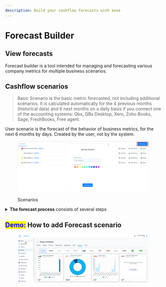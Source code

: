 ```yaml
---
description: Build your cashflow forecasts with ease
---
```


# Forecast Builder

## View forecasts

Forecast builder is a tool intended for managing and forecasting various company metrics for multiple business scenarios.

## Cashflow scenarios

> Basic Scenario is the basic metric forecasted, not including additional scenarios. It is calculated automatically for the 4 previous months (historical data) and 6 next months on a daily basis if you connect one of the accounting systems: Qbs, QBs Desktop, Xero, Zoho Books, Sage, FreshBooks, Free agent.

User scenario is the forecast of the behavior of business metrics, for the next 6 months by days. Created by the user, not by the system.

<figure><img src="../../../.gitbook/assets/indexas.png" alt=""><figcaption><p>Scenarios</p></figcaption></figure>

<details>

<summary><strong>The forecast process</strong> consists of several steps</summary>

* Connect the app which data will take part in the forecast. In order to do that, you need to go to the Forecast Builder section (the list of business forecasts) or Apps section and click the Connect Apps button.
* Add scenarios, which join a lot of events connected by a certain sequence. In order to do that, click the Add Scenario button, enter the scenario name and select a color for all the events of the created scenario.

</details>

## <mark style="color:blue;">Demo:</mark> How to add Forecast scenario

<figure><img src="../../../.gitbook/assets/Animation.gif" alt=""><figcaption></figcaption></figure>
